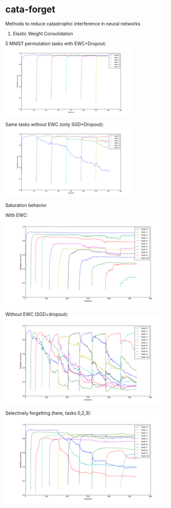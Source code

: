 # cata-forget

Methods to reduce catastrophic interference in neural networks

1. Elastic Weight Consolidation

5 MNIST permutation tasks with EWC+Dropout:
<img src="res/fc_mnist_ewc_smooth.png" width="400">

Same tasks without EWC (only SGD+Dropout):
<img src="res/fc_mnist_sgd_dropout_smooth.png" width="400">

Saturation behavior

With EWC:
![Alt text](res/sat_mnist_ewc_smooth.png?raw=50x50)

Without EWC (SGD+dropout):
![Alt text](res/sat_sgd_dropout_smooth.png?=50x50)

Selectively forgetting (here, tasks 0,2,3):
![Alt text](res/sel_forget_023_smooth.png?=50x50)
